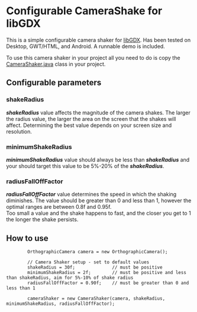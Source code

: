 # Configurable CameraShake for libGDX

This is a simple configurable camera shaker for [libGDX](https://libgdx.com/).  Has been tested on Desktop, GWT/HTML, and Android.  A runnable demo is included.

To use this camera shaker in your project all you need to do is copy the [CameraShaker.java](https://github.com/antzGames/libGDX-cameraShake/blob/master/core/src/main/java/com/antz/camera/CameraShaker.java) class in your project.

## Configurable parameters

### shakeRadius             

**_shakeRadius_** value affects the magnitude of the camera shakes. The larger the radius value, the larger the area on the screen that the shakes will affect.
Determining the best value depends on your screen size and resolution.

### minimumShakeRadius

**_minimumShakeRadius_** value should always be less than **_shakeRadius_** and your should target this value to be 5%-20% of the **_shakeRadius_**.

### radiusFallOffFactor

**_radiusFallOffFactor_** value determines the speed in which the shaking diminishes.  The value should be greater than 0 and less than 1, however the optimal ranges are between 0.8f and 0.95f.  
Too small a value and the shake happens to fast, and the closer you get to 1 the longer the shake persists.  

## How to use

```
		OrthographicCamera camera = new OrthographicCamera();

		// Camera Shaker setup - set to default values
		shakeRadius = 30f;				// must be positive
		minimumShakeRadius = 2f;		// must be positive and less than shakeRadius, aim for 5%-10% of shake radius
		radiusFallOffFactor = 0.90f;	// must be greater than 0 and less than 1

		cameraShaker = new CameraShaker(camera, shakeRadius, minimumShakeRadius, radiusFallOffFactor);
```
